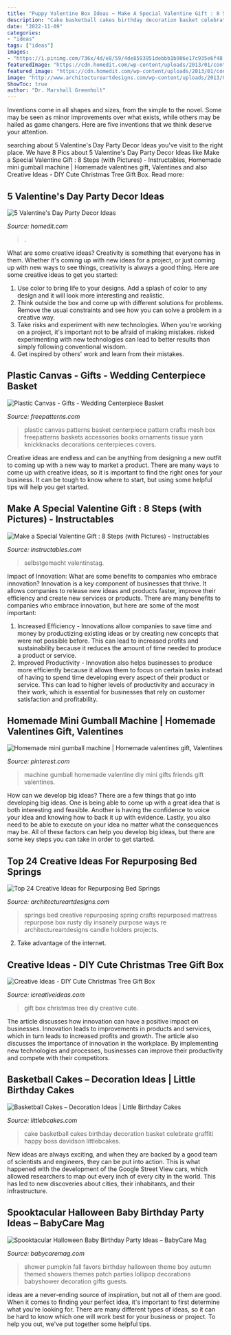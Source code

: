 ```yaml
---
title: "Puppy Valentine Box Ideas ~ Make A Special Valentine Gift : 8 Steps (with Pictures)"
description: "Cake basketball cakes birthday decoration basket celebrate graffiti happy boss davidson littlebcakes"
date: "2022-11-09"
categories:
- "ideas"
tags: ["ideas"]
images:
- "https://i.pinimg.com/736x/4d/e8/59/4de8593951debbb1b906e17c935e6f48.jpg"
featuredImage: "https://cdn.homedit.com/wp-content/uploads/2013/01/contemporary-valentines-day-dining-room.jpg"
featured_image: "https://cdn.homedit.com/wp-content/uploads/2013/01/contemporary-valentines-day-dining-room.jpg"
image: "http://www.architectureartdesigns.com/wp-content/uploads/2013/07/615-630x840.jpg"
ShowToc: true
author: "Dr. Marshall Greenholt"
---
```



Inventions come in all shapes and sizes, from the simple to the novel. Some may be seen as minor improvements over what exists, while others may be hailed as game changers. Here are five inventions that we think deserve your attention.

	

		
searching about 5 Valentine&#039;s Day Party Decor Ideas you've visit to the right place. We have 8 Pics about 5 Valentine&#039;s Day Party Decor Ideas like Make a Special Valentine Gift : 8 Steps (with Pictures) - Instructables, Homemade mini gumball machine | Homemade valentines gift, Valentines and also Creative Ideas - DIY Cute Christmas Tree Gift Box. Read more:
		
    
## 5 Valentine&#039;s Day Party Decor Ideas

<img loading=lazy src="https://cdn.homedit.com/wp-content/uploads/2013/01/contemporary-valentines-day-dining-room.jpg" onerror="this.onerror=null;this.src='https://tse4.mm.bing.net/th?id=OIP.U1c8Uk3Gz4ckp2OuI6mDyQHaLH&amp;pid=15.1';" alt="5 Valentine&#039;s Day Party Decor Ideas">

_Source: homedit.com_

>. 

	

What are some creative ideas?
Creativity is something that everyone has in them. Whether it's coming up with new ideas for a project, or just coming up with new ways to see things, creativity is always a good thing. Here are some creative ideas to get you started: 
1) Use color to bring life to your designs. Add a splash of color to any design and it will look more interesting and realistic. 
2) Think outside the box and come up with different solutions for problems. Remove the usual constraints and see how you can solve a problem in a creative way. 
3) Take risks and experiment with new technologies. When you're working on a project, it's important not to be afraid of making mistakes. risked experimenting with new technologies can lead to better results than simply following conventional wisdom. 
4) Get inspired by others' work and learn from their mistakes.

    
## Plastic Canvas - Gifts - Wedding Centerpiece Basket

<img loading=lazy src="http://www.freepatterns.com/images/patterns/large/3221.jpg" onerror="this.onerror=null;this.src='https://tse2.mm.bing.net/th?id=OIP.KixlIQYb3ro9nsfRktPg2wHaJ3&amp;pid=15.1';" alt="Plastic Canvas - Gifts - Wedding Centerpiece Basket">

_Source: freepatterns.com_

>plastic canvas patterns basket centerpiece pattern crafts mesh box freepatterns baskets accessories books ornaments tissue yarn knickknacks decorations centerpieces covers. 

	

Creative ideas are endless and can be anything from designing a new outfit to coming up with a new way to market a product. There are many ways to come up with creative ideas, so it is important to find the right ones for your business. It can be tough to know where to start, but using some helpful tips will help you get started.

    
## Make A Special Valentine Gift : 8 Steps (with Pictures) - Instructables

<img loading=lazy src="https://content.instructables.com/ORIG/FCB/RIZ9/G43E482Y/FCBRIZ9G43E482Y.jpg?frame=1&amp;width=2100" onerror="this.onerror=null;this.src='https://tse3.mm.bing.net/th?id=OIP.x0oC3iAGMuuo0jCwRr_CcgHaLI&amp;pid=15.1';" alt="Make a Special Valentine Gift : 8 Steps (with Pictures) - Instructables">

_Source: instructables.com_

>selbstgemacht valentinstag. 

	

Impact of Innovation: What are some benefits to companies who embrace innovation?
Innovation is a key component of businesses that thrive. It allows companies to release new ideas and products faster, improve their efficiency and create new services or products. There are many benefits to companies who embrace innovation, but here are some of the most important: 
1. Increased Efficiency - Innovations allow companies to save time and money by productizing existing ideas or by creating new concepts that were not possible before. This can lead to increased profits and sustainability because it reduces the amount of time needed to produce a product or service. 
2. Improved Productivity - Innovation also helps businesses to produce more efficiently because it allows them to focus on certain tasks instead of having to spend time developing every aspect of their product or service. This can lead to higher levels of productivity and accuracy in their work, which is essential for businesses that rely on customer satisfaction and profitability.

    
## Homemade Mini Gumball Machine | Homemade Valentines Gift, Valentines

<img loading=lazy src="https://i.pinimg.com/736x/4d/e8/59/4de8593951debbb1b906e17c935e6f48.jpg" onerror="this.onerror=null;this.src='https://tse4.mm.bing.net/th?id=OIP.SKNEIlC3ts8z8xKRXuQkiAHaLH&amp;pid=15.1';" alt="Homemade mini gumball machine | Homemade valentines gift, Valentines">

_Source: pinterest.com_

>machine gumball homemade valentine diy mini gifts friends gift valentines. 

	

How can we develop big ideas?
There are a few things that go into developing big ideas. One is being able to come up with a great idea that is both interesting and feasible. Another is having the confidence to voice your idea and knowing how to back it up with evidence. Lastly, you also need to be able to execute on your idea no matter what the consequences may be. All of these factors can help you develop big ideas, but there are some key steps you can take in order to get started.

    
## Top 24 Creative Ideas For Repurposing Bed Springs

<img loading=lazy src="http://www.architectureartdesigns.com/wp-content/uploads/2013/07/615-630x840.jpg" onerror="this.onerror=null;this.src='https://tse3.mm.bing.net/th?id=OIP.GoLesCJ71TfgJJWVu7dezQHaJ4&amp;pid=15.1';" alt="Top 24 Creative Ideas for Repurposing Bed Springs">

_Source: architectureartdesigns.com_

>springs bed creative repurposing spring crafts repurposed mattress repurpose box rusty diy insanely purpose ways re architectureartdesigns candle holders projects. 

	

2. Take advantage of the internet.

    
## Creative Ideas - DIY Cute Christmas Tree Gift Box

<img loading=lazy src="http://www.icreativeideas.com/wp-content/uploads/2014/11/Creative-Ideas-DIY-Cute-Christmas-Tree-Gift-Box-11.jpg" onerror="this.onerror=null;this.src='https://tse4.mm.bing.net/th?id=OIP.sikEckzTOLJj2N7ggYxylwHaJ2&amp;pid=15.1';" alt="Creative Ideas - DIY Cute Christmas Tree Gift Box">

_Source: icreativeideas.com_

>gift box christmas tree diy creative cute. 

	

The article discusses how innovation can have a positive impact on businesses. Innovation leads to improvements in products and services, which in turn leads to increased profits and growth. The article also discusses the importance of innovation in the workplace. By implementing new technologies and processes, businesses can improve their productivity and compete with their competitors.

    
## Basketball Cakes – Decoration Ideas | Little Birthday Cakes

<img loading=lazy src="https://www.littlebcakes.com/wp-content/uploads/2014/01/Basketball-Cake-Pictures-1024x682.jpg" onerror="this.onerror=null;this.src='https://tse3.mm.bing.net/th?id=OIP.NTk4vHkzcIdiQr_t2tBtPAHaE7&amp;pid=15.1';" alt="Basketball Cakes – Decoration Ideas | Little Birthday Cakes">

_Source: littlebcakes.com_

>cake basketball cakes birthday decoration basket celebrate graffiti happy boss davidson littlebcakes. 

	

New ideas are always exciting, and when they are backed by a good team of scientists and engineers, they can be put into action. This is what happened with the development of the Google Street View cars, which allowed researchers to map out every inch of every city in the world. This has led to new discoveries about cities, their inhabitants, and their infrastructure.

    
## Spooktacular Halloween Baby Birthday Party Ideas – BabyCare Mag

<img loading=lazy src="https://www.babycaremag.com/wp-content/uploads/2016/09/35f169f4e4fb11a070a2831bca53336d.jpg" onerror="this.onerror=null;this.src='https://tse3.mm.bing.net/th?id=OIP.Ee0PM7b-y5rgHRl6bONDbQHaKX&amp;pid=15.1';" alt="Spooktacular Halloween Baby Birthday Party Ideas – BabyCare Mag">

_Source: babycaremag.com_

>shower pumpkin fall favors birthday halloween theme boy autumn themed showers themes patch parties lollipop decorations babyshower decoration gifts guests. 

	

ideas are a never-ending source of inspiration, but not all of them are good. When it comes to finding your perfect idea, it's important to first determine what you're looking for. There are many different types of ideas, so it can be hard to know which one will work best for your business or project. To help you out, we've put together some helpful tips.

